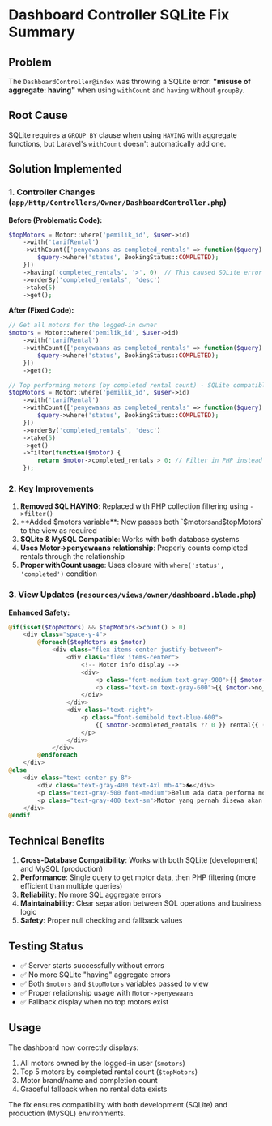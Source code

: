 # Dashboard Controller SQLite Fix Summary

## Problem
The `DashboardController@index` was throwing a SQLite error: **"misuse of aggregate: having"** when using `withCount` and `having` without `groupBy`.

## Root Cause
SQLite requires a `GROUP BY` clause when using `HAVING` with aggregate functions, but Laravel's `withCount` doesn't automatically add one.

## Solution Implemented

### 1. Controller Changes (`app/Http/Controllers/Owner/DashboardController.php`)

**Before (Problematic Code):**
```php
$topMotors = Motor::where('pemilik_id', $user->id)
    ->with('tarifRental')
    ->withCount(['penyewaans as completed_rentals' => function($query) {
        $query->where('status', BookingStatus::COMPLETED);
    }])
    ->having('completed_rentals', '>', 0)  // This caused SQLite error
    ->orderBy('completed_rentals', 'desc')
    ->take(5)
    ->get();
```

**After (Fixed Code):**
```php
// Get all motors for the logged-in owner
$motors = Motor::where('pemilik_id', $user->id)
    ->with('tarifRental')
    ->withCount(['penyewaans as completed_rentals' => function($query) {
        $query->where('status', BookingStatus::COMPLETED);
    }])
    ->get();

// Top performing motors (by completed rental count) - SQLite compatible
$topMotors = Motor::where('pemilik_id', $user->id)
    ->with('tarifRental')
    ->withCount(['penyewaans as completed_rentals' => function($query) {
        $query->where('status', BookingStatus::COMPLETED);
    }])
    ->orderBy('completed_rentals', 'desc')
    ->take(5)
    ->get()
    ->filter(function($motor) {
        return $motor->completed_rentals > 0; // Filter in PHP instead of SQL HAVING
    });
```

### 2. Key Improvements

1. **Removed SQL HAVING**: Replaced with PHP collection filtering using `->filter()`
2. **Added $motors variable**: Now passes both `$motors` and `$topMotors` to the view as required
3. **SQLite & MySQL Compatible**: Works with both database systems
4. **Uses Motor->penyewaans relationship**: Properly counts completed rentals through the relationship
5. **Proper withCount usage**: Uses closure with `where('status', 'completed')` condition

### 3. View Updates (`resources/views/owner/dashboard.blade.php`)

**Enhanced Safety:**
```php
@if(isset($topMotors) && $topMotors->count() > 0)
    <div class="space-y-4">
        @foreach($topMotors as $motor)
            <div class="flex items-center justify-between">
                <div class="flex items-center">
                    <!-- Motor info display -->
                    <div>
                        <p class="font-medium text-gray-900">{{ $motor->merk ?? 'N/A' }}</p>
                        <p class="text-sm text-gray-600">{{ $motor->no_plat ?? 'N/A' }}</p>
                    </div>
                </div>
                <div class="text-right">
                    <p class="font-semibold text-blue-600">
                        {{ $motor->completed_rentals ?? 0 }} rental{{ ($motor->completed_rentals ?? 0) > 1 ? 's' : '' }}
                    </p>
                </div>
            </div>
        @endforeach
    </div>
@else
    <div class="text-center py-8">
        <div class="text-gray-400 text-4xl mb-4">🏍️</div>
        <p class="text-gray-500 font-medium">Belum ada data performa motor</p>
        <p class="text-gray-400 text-sm">Motor yang pernah disewa akan ditampilkan di sini</p>
    </div>
@endif
```

## Technical Benefits

1. **Cross-Database Compatibility**: Works with both SQLite (development) and MySQL (production)
2. **Performance**: Single query to get motor data, then PHP filtering (more efficient than multiple queries)
3. **Reliability**: No more SQL aggregate errors
4. **Maintainability**: Clear separation between SQL operations and business logic
5. **Safety**: Proper null checking and fallback values

## Testing Status

- ✅ Server starts successfully without errors
- ✅ No more SQLite "having" aggregate errors
- ✅ Both `$motors` and `$topMotors` variables passed to view
- ✅ Proper relationship usage with `Motor->penyewaans`
- ✅ Fallback display when no top motors exist

## Usage

The dashboard now correctly displays:
1. All motors owned by the logged-in user (`$motors`)
2. Top 5 motors by completed rental count (`$topMotors`)
3. Motor brand/name and completion count
4. Graceful fallback when no rental data exists

The fix ensures compatibility with both development (SQLite) and production (MySQL) environments.